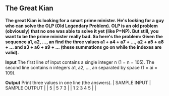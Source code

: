 ## The Great Kian
 
**The great Kian is looking for a smart prime minister. He's looking for a guy who can solve the OLP (Old Legendary Problem). 
OLP is an old problem (obviously) that no one was able to solve it yet (like P=NP).
But still, you want to be the prime minister really bad. So here's the problem:
Given the sequence a1, a2, ..., an find the three values a1 + a4 + a7 + ..., a2 + a5 + a8 + ... and a3 + a6 + a9 + ... (these summations go on while the indexes are valid).**

**Input**
The first line of input contains a single integer n (1 = n = 105).
The second line contains n integers a1, a2, ..., an separated by space (1 = ai = 109).

**Output**
Print three values in one line (the answers).
|  SAMPLE INPUT           |             SAMPLE OUTPUT  |
|  5                      |             5 7 3          |
|  1 2 3 4 5              |                            | 

